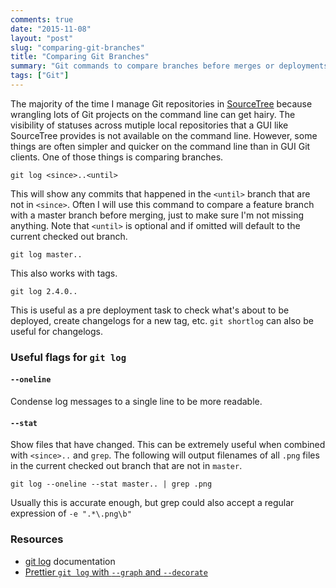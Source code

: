 ```yaml
---
comments: true
date: "2015-11-08"
layout: "post"
slug: "comparing-git-branches"
title: "Comparing Git Branches"
summary: "Git commands to compare branches before merges or deployments."
tags: ["Git"]
---
```


The majority of the time I manage Git repositories in [SourceTree](https://www.sourcetreeapp.com/) because wrangling lots of Git projects on the command line can get hairy. The visibility of statuses across mutiple local repositories that a GUI like SourceTree provides is not available on the command line. However, some things are often simpler and quicker on the command line than in GUI Git clients. One of those things is comparing branches.

    git log <since>..<until>

This will show any commits that happened in the `<until>` branch that are not in `<since>`. Often I will use this command to compare a feature branch with a master branch before merging, just to make sure I'm not missing anything. Note that `<until>` is optional and if omitted will default to the current checked out branch.

    git log master..


This also works with tags.

    git log 2.4.0..

This is useful as a pre deployment task to check what's about to be deployed, create changelogs for a new tag, etc. `git shortlog` can also be useful for changelogs.

### Useful flags for `git log`

#### `--oneline`

Condense log messages to a single line to be more readable.

#### `--stat`

Show files that have changed. This can be extremely useful when combined with `<since>..` and `grep`. The following will output filenames of all `.png` files in the current checked out branch that are not in `master`.

    git log --oneline --stat master.. | grep .png

Usually this is accurate enough, but grep could also accept a regular expression of `-e ".*\.png\b"`

### Resources

- [git log](https://git-scm.com/docs/git-log) documentation
- [Prettier `git log` with `--graph` and `--decorate`](http://fredkschott.com/post/2014/02/git-log-is-so-2005/)
